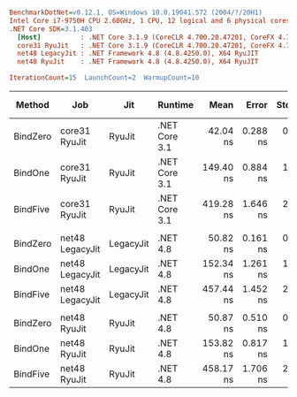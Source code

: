 ``` ini

BenchmarkDotNet=v0.12.1, OS=Windows 10.0.19041.572 (2004/?/20H1)
Intel Core i7-9750H CPU 2.60GHz, 1 CPU, 12 logical and 6 physical cores
.NET Core SDK=3.1.403
  [Host]          : .NET Core 3.1.9 (CoreCLR 4.700.20.47201, CoreFX 4.700.20.47203), X64 RyuJIT
  core31 RyuJit   : .NET Core 3.1.9 (CoreCLR 4.700.20.47201, CoreFX 4.700.20.47203), X64 RyuJIT
  net48 LegacyJit : .NET Framework 4.8 (4.8.4250.0), X64 RyuJIT
  net48 RyuJit    : .NET Framework 4.8 (4.8.4250.0), X64 RyuJIT

IterationCount=15  LaunchCount=2  WarmupCount=10  

```
|   Method |             Job |       Jit |       Runtime |      Mean |    Error |   StdDev | Ratio | RatioSD |  Gen 0 | Gen 1 | Gen 2 | Allocated |
|--------- |---------------- |---------- |-------------- |----------:|---------:|---------:|------:|--------:|-------:|------:|------:|----------:|
| BindZero |   core31 RyuJit |    RyuJit | .NET Core 3.1 |  42.04 ns | 0.288 ns | 0.422 ns |  1.00 |    0.00 |      - |     - |     - |         - |
|  BindOne |   core31 RyuJit |    RyuJit | .NET Core 3.1 | 149.40 ns | 0.884 ns | 1.296 ns |  3.55 |    0.06 | 0.0229 |     - |     - |     144 B |
| BindFive |   core31 RyuJit |    RyuJit | .NET Core 3.1 | 419.28 ns | 1.646 ns | 2.413 ns |  9.97 |    0.08 | 0.0687 |     - |     - |     432 B |
|          |                 |           |               |           |          |          |       |         |        |       |       |           |
| BindZero | net48 LegacyJit | LegacyJit |      .NET 4.8 |  50.82 ns | 0.161 ns | 0.237 ns |  1.00 |    0.00 |      - |     - |     - |         - |
|  BindOne | net48 LegacyJit | LegacyJit |      .NET 4.8 | 152.34 ns | 1.261 ns | 1.848 ns |  3.00 |    0.04 | 0.0253 |     - |     - |     160 B |
| BindFive | net48 LegacyJit | LegacyJit |      .NET 4.8 | 457.44 ns | 1.452 ns | 2.128 ns |  9.00 |    0.06 | 0.0710 |     - |     - |     449 B |
|          |                 |           |               |           |          |          |       |         |        |       |       |           |
| BindZero |    net48 RyuJit |    RyuJit |      .NET 4.8 |  50.87 ns | 0.510 ns | 0.748 ns |  1.00 |    0.00 |      - |     - |     - |         - |
|  BindOne |    net48 RyuJit |    RyuJit |      .NET 4.8 | 153.82 ns | 0.817 ns | 1.198 ns |  3.02 |    0.05 | 0.0253 |     - |     - |     160 B |
| BindFive |    net48 RyuJit |    RyuJit |      .NET 4.8 | 458.17 ns | 1.706 ns | 2.446 ns |  9.01 |    0.16 | 0.0710 |     - |     - |     449 B |

